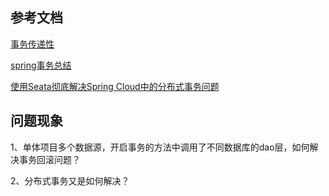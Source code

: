 ## 参考文档

[事务传递性](https://mp.weixin.qq.com/s?__biz=Mzg2OTA0Njk0OA==&mid=2247486668&idx=2&sn=0381e8c836442f46bdc5367170234abb&chksm=cea24307f9d5ca11c96943b3ccfa1fc70dc97dd87d9c540388581f8fe6d805ff548dff5f6b5b&token=1776990505&lang=zh_CN#rd)

[spring事务总结](https://snailclimb.gitee.io/javaguide/#/docs/system-design/framework/spring/spring-transaction)

[使用Seata彻底解决Spring Cloud中的分布式事务问题](https://macrozheng.github.io/mall-learning/#/cloud/seata)

## 问题现象

1、单体项目多个数据源，开启事务的方法中调用了不同数据库的dao层，如何解决事务回滚问题？

2、分布式事务又是如何解决？